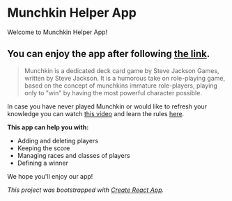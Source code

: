 # Munchkin Helper App

Welcome to Munchkin Helper App!

## You can enjoy the app after following [the link](https://olgavolosevich.github.io/Munchkin-Game-Helper-React-App/).


> Munchkin is a dedicated deck card game by Steve Jackson Games, written by Steve Jackson. It is a humorous take on role-playing game, based on the concept of munchkins immature role-players, playing only to "win" by having the most powerful character possible.

In case you have never played Munchkin or would like to refresh your knowledge you can watch [this video](https://youtu.be/WTFCWILpEo8) 
and learn the rules [here](https://gamerules.com/rules/munchkin-card-game/).

**This app can help you with:**

- Adding and deleting players
- Keeping the score
- Managing races and classes of players
- Defining a winner

We hope you'll enjoy our app! 

*This project was bootstrapped with [Create React App](https://github.com/facebook/create-react-app).*


